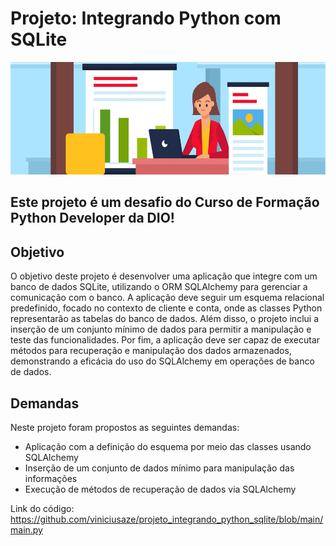 # Projeto: Integrando Python com SQLite

<img loading="lazy" src="https://github.com/viniciusaze/projeto_integrando_python_sqlite/blob/main/image_project_python_sqlite.jpg?raw=true" width="650" height="180"/>

## Este projeto é um desafio do Curso de Formação Python Developer da DIO!

## Objetivo

O objetivo deste projeto é desenvolver uma aplicação que integre com um banco de dados SQLite, utilizando o ORM SQLAlchemy para gerenciar a comunicação com o banco. A aplicação deve seguir um esquema relacional predefinido, focado no contexto de cliente e conta, onde as classes Python representarão as tabelas do banco de dados. Além disso, o projeto inclui a inserção de um conjunto mínimo de dados para permitir a manipulação e teste das funcionalidades. Por fim, a aplicação deve ser capaz de executar métodos para recuperação e manipulação dos dados armazenados, demonstrando a eficácia do uso do SQLAlchemy em operações de banco de dados.

## Demandas
Neste projeto foram propostos as seguintes demandas:

- Aplicação com a definição do esquema por meio das classes usando SQLAlchemy
- Inserção de um conjunto de dados mínimo para manipulação das informações
- Execução de métodos de recuperação de dados via SQLAlchemy


Link do código: https://github.com/viniciusaze/projeto_integrando_python_sqlite/blob/main/main.py






